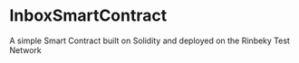 # InboxSmartContract
A simple Smart Contract built on Solidity and deployed on the Rinbeky Test Network
